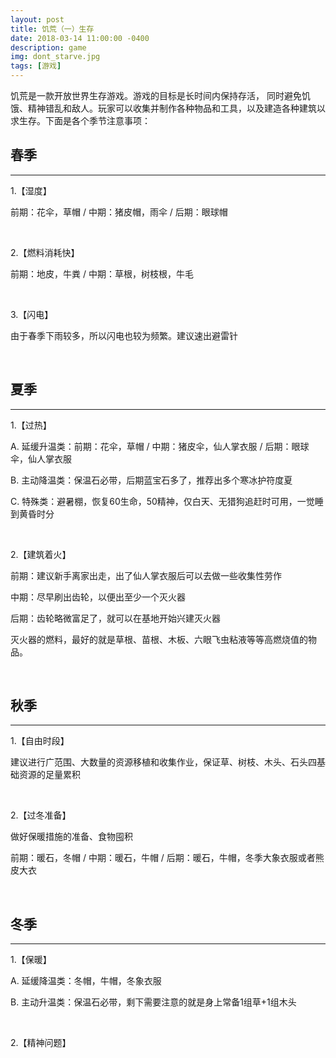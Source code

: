 ```yaml
---
layout: post
title: 饥荒（一）生存
date: 2018-03-14 11:00:00 -0400
description: game
img: dont_starve.jpg
tags: [游戏]
---
```




饥荒是一款开放世界生存游戏。游戏的目标是长时间内保持存活， 同时避免饥饿、精神错乱和敌人。玩家可以收集并制作各种物品和工具，以及建造各种建筑以求生存。下面是各个季节注意事项：



## 春季

<hr>

1.【湿度】

前期：花伞，草帽 / 中期：猪皮帽，雨伞 / 后期：眼球帽


<br>

2.【燃料消耗快】

前期：地皮，牛粪 / 中期：草根，树枝根，牛毛


<br>

3.【闪电】

由于春季下雨较多，所以闪电也较为频繁。建议速出避雷针


<br>

## 夏季

<hr>


1.【过热】


A. 延缓升温类：前期：花伞，草帽 / 中期：猪皮伞，仙人掌衣服 / 后期：眼球伞，仙人掌衣服


B. 主动降温类：保温石必带，后期蓝宝石多了，推荐出多个寒冰护符度夏


C. 特殊类：避暑棚，恢复60生命，50精神，仅白天、无猎狗追赶时可用，一觉睡到黄昏时分


<br>

2.【建筑着火】

前期：建议新手离家出走，出了仙人掌衣服后可以去做一些收集性劳作

中期：尽早刷出齿轮，以便出至少一个灭火器

后期：齿轮略微富足了，就可以在基地开始兴建灭火器

灭火器的燃料，最好的就是草根、苗根、木板、六眼飞虫粘液等等高燃烧值的物品。


<br>

## 秋季

<hr>

1.【自由时段】

建议进行广范围、大数量的资源移植和收集作业，保证草、树枝、木头、石头四基础资源的足量累积

<br>

2.【过冬准备】

做好保暖措施的准备、食物囤积


前期：暖石，冬帽 / 中期：暖石，牛帽 / 后期：暖石，牛帽，冬季大象衣服或者熊皮大衣


<br>

## 冬季

<hr>

1.【保暖】


A. 延缓降温类：冬帽，牛帽，冬象衣服


B. 主动升温类：保温石必带，剩下需要注意的就是身上常备1组草+1组木头

<br>

2.【精神问题】


